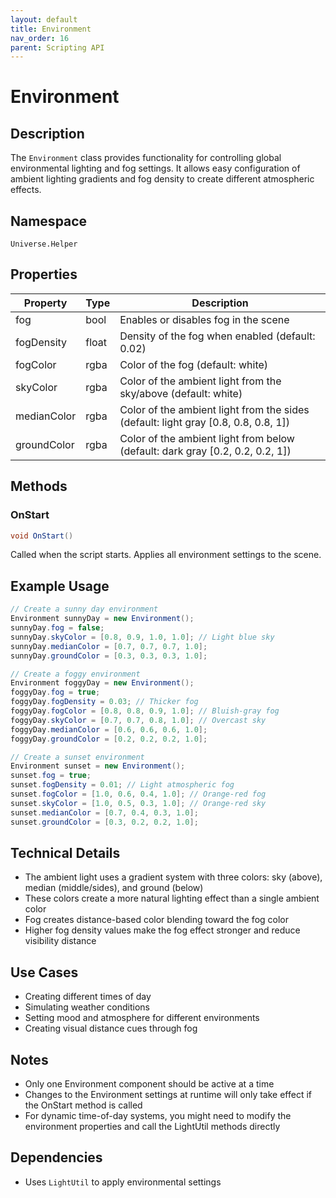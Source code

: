 ```yaml
---
layout: default
title: Environment
nav_order: 16
parent: Scripting API
---
```

# Environment

## Description
The `Environment` class provides functionality for controlling global environmental lighting and fog settings. It allows easy configuration of ambient lighting gradients and fog density to create different atmospheric effects.

## Namespace
`Universe.Helper`

## Properties

| Property    | Type  | Description                                                                        |
|-------------|-------|------------------------------------------------------------------------------------|
| fog         | bool  | Enables or disables fog in the scene                                               |
| fogDensity  | float | Density of the fog when enabled (default: 0.02)                                    |
| fogColor    | rgba  | Color of the fog (default: white)                                                  |
| skyColor    | rgba  | Color of the ambient light from the sky/above (default: white)                     |
| medianColor | rgba  | Color of the ambient light from the sides (default: light gray [0.8, 0.8, 0.8, 1]) |
| groundColor | rgba  | Color of the ambient light from below (default: dark gray [0.2, 0.2, 0.2, 1])      |

## Methods

### OnStart
```csharp
void OnStart()
```
Called when the script starts. Applies all environment settings to the scene.

## Example Usage
```csharp
// Create a sunny day environment
Environment sunnyDay = new Environment();
sunnyDay.fog = false;
sunnyDay.skyColor = [0.8, 0.9, 1.0, 1.0]; // Light blue sky
sunnyDay.medianColor = [0.7, 0.7, 0.7, 1.0];
sunnyDay.groundColor = [0.3, 0.3, 0.3, 1.0];

// Create a foggy environment
Environment foggyDay = new Environment();
foggyDay.fog = true;
foggyDay.fogDensity = 0.03; // Thicker fog
foggyDay.fogColor = [0.8, 0.8, 0.9, 1.0]; // Bluish-gray fog
foggyDay.skyColor = [0.7, 0.7, 0.8, 1.0]; // Overcast sky
foggyDay.medianColor = [0.6, 0.6, 0.6, 1.0];
foggyDay.groundColor = [0.2, 0.2, 0.2, 1.0];

// Create a sunset environment
Environment sunset = new Environment();
sunset.fog = true;
sunset.fogDensity = 0.01; // Light atmospheric fog
sunset.fogColor = [1.0, 0.6, 0.4, 1.0]; // Orange-red fog
sunset.skyColor = [1.0, 0.5, 0.3, 1.0]; // Orange-red sky
sunset.medianColor = [0.7, 0.4, 0.3, 1.0];
sunset.groundColor = [0.3, 0.2, 0.2, 1.0];
```

## Technical Details
- The ambient light uses a gradient system with three colors: sky (above), median (middle/sides), and ground (below)
- These colors create a more natural lighting effect than a single ambient color
- Fog creates distance-based color blending toward the fog color
- Higher fog density values make the fog effect stronger and reduce visibility distance

## Use Cases
- Creating different times of day
- Simulating weather conditions
- Setting mood and atmosphere for different environments
- Creating visual distance cues through fog

## Notes
- Only one Environment component should be active at a time
- Changes to the Environment settings at runtime will only take effect if the OnStart method is called
- For dynamic time-of-day systems, you might need to modify the environment properties and call the LightUtil methods directly

## Dependencies
- Uses `LightUtil` to apply environmental settings
